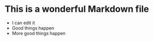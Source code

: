 # This is a wonderful Markdown file

- I can edit it
- Good things happen
- More good things happen
